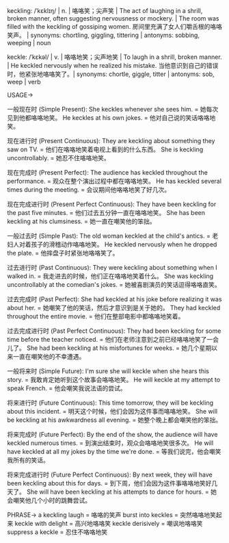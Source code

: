 keckling: /ˈkɛklɪŋ/ | n. | 咯咯笑；尖声笑 |  The act of laughing in a shrill, broken manner, often suggesting nervousness or mockery. |  The room was filled with the keckling of gossiping women. 房间里充满了女人们嚼舌根的咯咯笑声。 | synonyms:  chortling, giggling, tittering | antonyms:  sobbing, weeping | noun

keckle: /ˈkɛkəl/ | v. | 咯咯地笑；尖声地笑 | To laugh in a shrill, broken manner. |  He keckled nervously when he realized his mistake.  当他意识到自己的错误时，他紧张地咯咯笑了。| synonyms:  chortle, giggle, titter | antonyms:  sob, weep | verb


USAGE->

一般现在时 (Simple Present):
She keckles whenever she sees him. = 她每次见到他都咯咯地笑。
He keckles at his own jokes. = 他对自己说的笑话咯咯地笑。

现在进行时 (Present Continuous):
They are keckling about something they saw on TV. = 他们在咯咯地笑着电视上看到的什么东西。
She is keckling uncontrollably. = 她忍不住咯咯地笑。

现在完成时 (Present Perfect):
The audience has keckled throughout the performance. =  观众在整个演出过程中都在咯咯地笑。
He has keckled several times during the meeting. = 会议期间他咯咯地笑了好几次。

现在完成进行时 (Present Perfect Continuous):
They have been keckling for the past five minutes. = 他们过去五分钟一直在咯咯地笑。
She has been keckling at his clumsiness. = 她一直在嘲笑他的笨拙。


一般过去时 (Simple Past):
The old woman keckled at the child's antics. = 老妇人对着孩子的滑稽动作咯咯地笑。
He keckled nervously when he dropped the plate. = 他摔盘子时紧张地咯咯笑了。


过去进行时 (Past Continuous):
They were keckling about something when I walked in. = 我走进去的时候，他们正在咯咯地笑着什么。
She was keckling uncontrollably at the comedian's jokes. = 她被喜剧演员的笑话逗得咯咯直笑。

过去完成时 (Past Perfect):
She had keckled at his joke before realizing it was about her. = 她嘲笑了他的笑话，然后才意识到是关于她的。
They had keckled throughout the entire movie. = 他们在整部电影中都咯咯地笑着。

过去完成进行时 (Past Perfect Continuous):
They had been keckling for some time before the teacher noticed. = 他们在老师注意到之前已经咯咯地笑了一会儿了。
She had been keckling at his misfortunes for weeks. = 她几个星期以来一直在嘲笑他的不幸遭遇。

一般将来时 (Simple Future):
I'm sure she will keckle when she hears this story. = 我敢肯定她听到这个故事会咯咯地笑。
He will keckle at my attempt to speak French. = 他会嘲笑我说法语的尝试。


将来进行时 (Future Continuous):
This time tomorrow, they will be keckling about this incident. = 明天这个时候，他们会因为这件事而咯咯地笑。
She will be keckling at his awkwardness all evening. = 她整个晚上都会嘲笑他的笨拙。

将来完成时 (Future Perfect):
By the end of the show, the audience will have keckled numerous times. = 到演出结束时，观众会咯咯地笑很多次。
He will have keckled at all my jokes by the time we're done. = 等我们说完，他会嘲笑我所有的笑话。

将来完成进行时 (Future Perfect Continuous):
By next week, they will have been keckling about this for days. = 到下周，他们会因为这件事咯咯地笑好几天了。
She will have been keckling at his attempts to dance for hours. = 她会嘲笑他几个小时的跳舞尝试。


PHRASE->
a keckling laugh = 咯咯的笑声
burst into keckles = 突然咯咯地笑起来
keckle with delight = 高兴地咯咯笑
keckle derisively = 嘲讽地咯咯笑
suppress a keckle =  忍住不咯咯地笑
